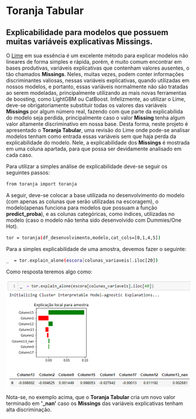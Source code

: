 # Toranja Tabular
## Explicabilidade para modelos que possuem muitas variáveis explicativas Missings.

O [Lime](https://github.com/marcotcr/lime) em sua essência é um excelente método para explicar modelos não lineares de forma simples e rápida, porém, é muito comum encontrar em bases produtivas, variáveis explicativas que contenham valores ausentes, o tão chamados **Missings**. Neles, muitas vezes, podem conter informações discriminantes valiosas, nessas variáveis explicativas, quando utilizadas em nossos modelos, e portanto, essas variáveis normalmente não são tratadas ao serem modeladas, principalmente utilizando as mais novas ferramentas de boosting, como LightGBM ou CatBoost.
Infelizmente, ao utilizar o Lime, deve-se obrigatoriamente substituir todas os valores das variáveis **Missings** por algum número real, fazendo com que parte da explicabilida do modelo seja perdida, principalmente caso o valor **Missing** tenha algum valor altamente discriminativo em nossa base. Desta forma, neste projeto é apresentado o **Toranja Tabular**, uma revisão do Lime onde pode-se analisar modelos tenham como entrada essas variáveis sem que haja perda da explicabilidade do modelo. Nele, a explicabilidade dos **Missings** é mostrada em uma coluna apartada, para que possa ser devidamente analisado em cada caso.

Para utilizar a simples análise de explicabilidade deve-se seguir os seguintes passos:

```sh
from toranja import toranja
```
A seguir, deve-se colocar a base utilizada no desenvolvimento do modelo (com apenas as colunas que serão utilizadas na escoragem), o modelo(apenas funciona para modelos que possuam a função **predict_proba**), e as colunas categóricas, como índices, utilizadas no modelo (caso o modelo não tenha sido desenvolvido com Dummies/One Hot).

```sh
tor = toranja(df_desenvolvimento,modelo,cat_cols=[0,1,4,5])
```

Para a simples explicabilidade de uma amostra, devemos fazer o seguinte:

```sh
_  = tor.explain_alone(escora[colunas_variaveis].iloc[20])
```
Como resposta teremos algo como:

![explicabilidade_simples](imagens/explicabilidade_simples.PNG)

Nota-se, no exemplo acima, que o **Toranja Tabular** cria um novo valor terminado em **'_nan'** caso os **Missings** das variáveis explicativas tenham alta discriminação.
